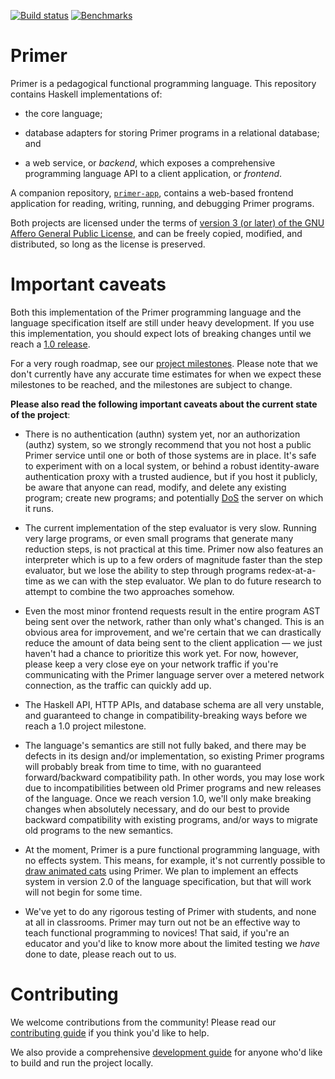 [![Build status](https://badge.buildkite.com/210c4de83d47809721c2b4269b1d00393f3fa24c202abd4d45.svg?branch=main)](https://buildkite.com/hackworthltd/primer-ci)
[![Benchmarks](https://github.com/hackworthltd/primer/actions/workflows/benchmark-action.yaml/badge.svg?branch=main)](https://benchmarks.primer.dev)

# Primer

Primer is a pedagogical functional programming language. This
repository contains Haskell implementations of:

* the core language;

* database adapters for storing Primer programs in a relational
  database; and

* a web service, or *backend*, which exposes a comprehensive
  programming language API to a client application, or *frontend*.

A companion repository,
[`primer-app`](https://github.com/hackworthltd/primer-app), contains a
web-based frontend application for reading, writing, running, and
debugging Primer programs.

Both projects are licensed under the terms of [version 3 (or later) of
the GNU Affero General Public License](COPYING), and can be freely
copied, modified, and distributed, so long as the license is
preserved.

# Important caveats

Both this implementation of the Primer programming language and the
language specification itself are still under heavy development. If
you use this implementation, you should expect lots of breaking
changes until we reach a [1.0
release](https://github.com/hackworthltd/primer/milestone/4).

For a very rough roadmap, see our [project
milestones](https://github.com/hackworthltd/primer/milestones). Please
note that we don't currently have any accurate time estimates for when
we expect these milestones to be reached, and the milestones are
subject to change.

**Please also read the following important caveats about the current state of the project**:

* There is no authentication (authn) system yet, nor an authorization
  (authz) system, so we strongly recommend that you not host a public
  Primer service until one or both of those systems are in place. It's
  safe to experiment with on a local system, or behind a robust
  identity-aware authentication proxy with a trusted audience, but if
  you host it publicly, be aware that anyone can read, modify, and
  delete any existing program; create new programs; and potentially
  [DoS](https://en.wikipedia.org/wiki/Denial-of-service_attack) the
  server on which it runs.

* The current implementation of the step evaluator is very slow.
  Running very large programs, or even small programs that generate
  many reduction steps, is not practical at this time. Primer now also
  features an interpreter which is up to a few orders of magnitude
  faster than the step evaluator, but we lose the ability to step
  through programs redex-at-a-time as we can with the step evaluator.
  We plan to do future research to attempt to combine the two
  approaches somehow.

* Even the most minor frontend requests result in the entire program
  AST being sent over the network, rather than only what's changed.
  This is an obvious area for improvement, and we're certain that we
  can drastically reduce the amount of data being sent to the client
  application &mdash; we just haven't had a chance to prioritize this
  work yet. For now, however, please keep a very close eye on your
  network traffic if you're communicating with the Primer language
  server over a metered network connection, as the traffic can quickly
  add up.

* The Haskell API, HTTP APIs, and database schema are all very
  unstable, and guaranteed to change in compatibility-breaking ways
  before we reach a 1.0 project milestone.

* The language's semantics are still not fully baked, and there may be
  defects in its design and/or implementation, so existing Primer
  programs will probably break from time to time, with no guaranteed
  forward/backward compatibility path. In other words, you may lose
  work due to incompatibilities between old Primer programs and new
  releases of the language. Once we reach version 1.0, we'll only make
  breaking changes when absolutely necessary, and do our best to
  provide backward compatibility with existing programs, and/or ways
  to migrate old programs to the new semantics.

* At the moment, Primer is a pure functional programming language,
  with no effects system. This means, for example, it's not currently
  possible to [draw animated cats](https://scratch.mit.edu) using
  Primer. We plan to implement an effects system in version 2.0 of the
  language specification, but that will work will not begin for some
  time.
  
* We've yet to do any rigorous testing of Primer with students, and
  none at all in classrooms. Primer may turn out not be an effective
  way to teach functional programming to novices! That said, if you're
  an educator and you'd like to know more about the limited testing we
  *have* done to date, please reach out to us.

# Contributing

We welcome contributions from the community! Please read our
[contributing guide](CONTRIBUTING.md) if you think you'd like to help.

We also provide a comprehensive [development
guide](docs/development-guide-toc.md) for anyone who'd like to build
and run the project locally.
